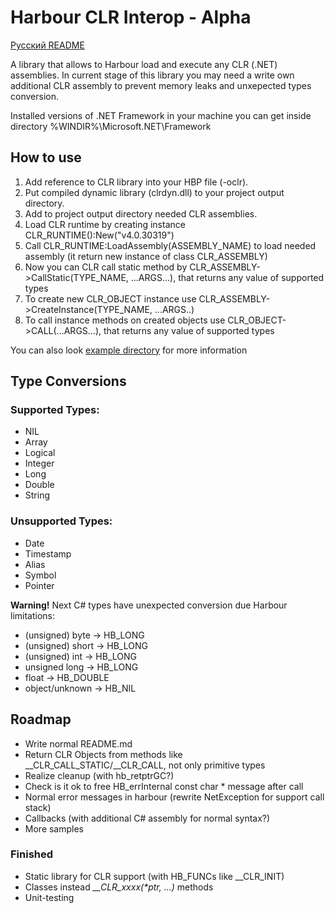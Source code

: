 ﻿# Harbour CLR Interop - Alpha
[Русский README](README_RU.md)

A library that allows to Harbour load and execute any CLR (.NET) assemblies.
In current stage of this library you may need a write own additional CLR assembly to prevent memory leaks and unxepected types conversion.

Installed versions of .NET Framework in your machine you can get inside directory %WINDIR%\Microsoft.NET\Framework

## How to use
1. Add reference to CLR library into your HBP file (-oclr).
2. Put compiled dynamic library (clrdyn.dll) to your project output directory.
3. Add to project output directory needed CLR assemblies.
4. Load CLR runtime by creating instance CLR_RUNTIME():New("v4.0.30319")
5. Call CLR_RUNTIME:LoadAssembly(ASSEMBLY_NAME) to load needed assembly (it return new instance of class CLR_ASSEMBLY)
6. Now you can CLR call static method by CLR_ASSEMBLY->CallStatic(TYPE_NAME, ...ARGS...), that returns any value of supported types
7. To create new CLR_OBJECT instance use CLR_ASSEMBLY->CreateInstance(TYPE_NAME, ...ARGS..)
8. To call instance methods on created objects use CLR_OBJECT->CALL(...ARGS...), that returns any value of supported types

You can also look [example directory](example/demo_oop.prg) for more information

## Type Conversions
### Supported Types:
* NIL
* Array
* Logical
* Integer
* Long
* Double
* String

### Unsupported Types:
* Date
* Timestamp
* Alias
* Symbol
* Pointer

**Warning!** Next C# types have unexpected conversion due Harbour limitations: 
* (unsigned) byte → HB_LONG
* (unsigned) short → HB_LONG
* (unsigned) int → HB_LONG 
* unsigned long → HB_LONG
* float → HB_DOUBLE
* object/unknown → HB_NIL


## Roadmap
* Write normal README.md
* Return CLR Objects from methods like __CLR_CALL_STATIC/__CLR_CALL, not only primitive types
* Realize cleanup (with hb_retptrGC?)
* Check is it ok to free HB_errInternal const char * message after call
* Normal error messages in harbour (rewrite NetException for support call stack)
* Callbacks (with additional C# assembly for normal syntax?)
* More samples

### Finished
* Static library for CLR support (with HB_FUNCs like __CLR_INIT)
* Classes instead *__CLR_xxxx(\*ptr, ...)* methods
* Unit-testing